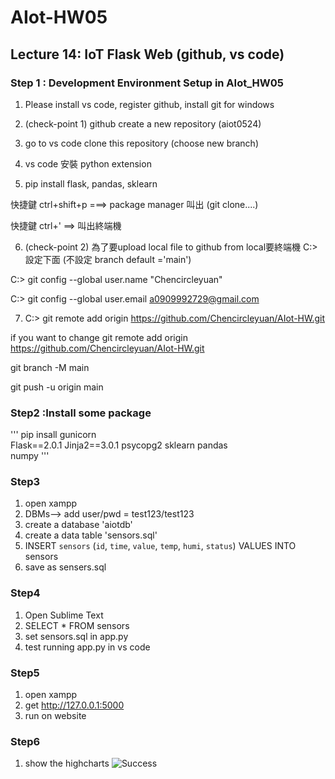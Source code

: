 # AIot-HW05

## Lecture 14: IoT Flask Web (github, vs code)

### Step 1 : Development Environment Setup in AIot_HW05

1. Please install vs code, register github, install git for windows

2. (check-point 1) github create a new repository (aiot0524)

3. go to vs code clone this repository (choose new branch)

4. vs code 安裝 python extension

5. pip install flask, pandas, sklearn

  快捷鍵 ctrl+shift+p ===> package manager 叫出 (git clone....)

  快捷鍵 ctrl+' ==> 叫出終端機

6. (check-point 2) 為了要upload local file to github from local要終端機 C:> 設定下面 (不設定 branch default ='main')

  C:> git config --global user.name "Chencircleyuan"

  C:> git config --global user.email a0909992729@gmail.com

7. C:> git remote add origin https://github.com/Chencircleyuan/AIot-HW.git

  if you want to change
  git remote add origin https://github.com/Chencircleyuan/AIot-HW.git

  git branch -M main

  git push -u origin main

### Step2 :Install some package
'''
pip insall gunicorn   
Flask==2.0.1 
Jinja2==3.0.1 
psycopg2 
sklearn 
pandas  
numpy 
'''

### Step3
1. open xampp
2. DBMs--> add user/pwd = test123/test123
3. create a database 'aiotdb'
4. create a data table 'sensors.sql'
5. INSERT  `sensors` (`id`, `time`, `value`, `temp`, `humi`, `status`) VALUES INTO sensors
6. save as sensers.sql 

### Step4
1. Open Sublime Text
2. SELECT * FROM sensors
3. set sensors.sql in app.py
4. test running app.py in vs code


### Step5
1. open xampp
2. get http://127.0.0.1:5000 
6. run on website

### Step6
1. show the highcharts
![Success](/Users/chenyuanyuan/Desktop/AIot_hw05/aiot0530-start-no-token/highcharts.png)

